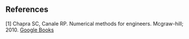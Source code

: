 ## References

[1] Chapra SC, Canale RP. Numerical methods for engineers. Mcgraw-hill; 2010. [Google Books](https://books.google.co.in/books/about/Numerical_Methods_for_Engineers.html?id=jMwjngEACAAJ&redir_esc=y)
